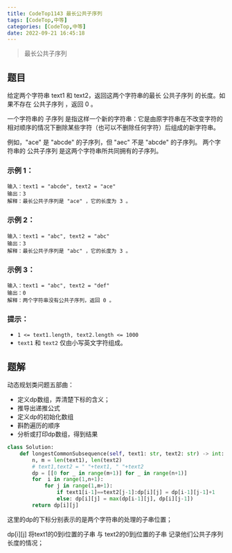 ```yaml
---
title: CodeTop1143 最长公共子序列
tags: [CodeTop,中等]
categories: [CodeTop,中等]
date: 2022-09-21 16:45:18
---
```


> 最长公共子序列

## 题目

给定两个字符串 text1 和 text2，返回这两个字符串的最长 公共子序列 的长度。如果不存在 公共子序列 ，返回 0 。

一个字符串的 子序列 是指这样一个新的字符串：它是由原字符串在不改变字符的相对顺序的情况下删除某些字符（也可以不删除任何字符）后组成的新字符串。

例如，"ace" 是 "abcde" 的子序列，但 "aec" 不是 "abcde" 的子序列。
两个字符串的 公共子序列 是这两个字符串所共同拥有的子序列。

### 示例 1：

```
输入：text1 = "abcde", text2 = "ace" 
输出：3  
解释：最长公共子序列是 "ace" ，它的长度为 3 。
```

### 示例 2：

```
输入：text1 = "abc", text2 = "abc"
输出：3
解释：最长公共子序列是 "abc" ，它的长度为 3 。
```

### 示例 3：

```
输入：text1 = "abc", text2 = "def"
输出：0
解释：两个字符串没有公共子序列，返回 0 。
```

### 提示：

- `1 <= text1.length, text2.length <= 1000`
- `text1` 和 `text2` 仅由小写英文字符组成。

## 题解

动态规划类问题五部曲：
- 定义dp数组，弄清楚下标的含义；
- 推导出递推公式
- 定义dp的初始化数组
- 斟酌遍历的顺序
- 分析或打印dp数组，得到结果

```python
class Solution:
    def longestCommonSubsequence(self, text1: str, text2: str) -> int:
        n, m = len(text1), len(text2)
        # text1,text2 = " "+text1, " "+text2
        dp = [[0 for _ in range(m+1)] for _ in range(n+1)]
        for  i in range(1,n+1):
            for j in range(1,m+1):
                if text1[i-1]==text2[j-1]:dp[i][j] = dp[i-1][j-1]+1
                else: dp[i][j] = max(dp[i-1][j], dp[i][j-1])
        return dp[i][j]
```

这里的dp的下标分别表示的是两个字符串的处理的子串位置；

dp[i]\[j] 将text1的0到i位置的子串 与 text2的0到j位置的子串 记录他们公共子序列长度的情况；
